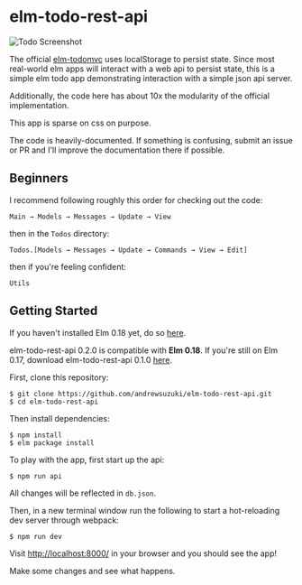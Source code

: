 # elm-todo-rest-api

![Todo Screenshot](screenshot.png)

The official [elm-todomvc](https://github.com/evancz/elm-todomvc) uses localStorage to persist state. Since most
real-world elm apps will interact with a web api to persist state,
this is a simple elm todo app demonstrating interaction
with a simple json api server.

Additionally, the code here has about 10x the modularity of the official implementation.

This app is sparse on css on purpose.

The code is heavily-documented. If something is confusing,
submit an issue or PR and I'll improve the documentation there if possible.

## Beginners

I recommend following roughly this order for checking out the code:

`Main → Models → Messages → Update → View`

then in the `Todos` directory:

`Todos.[Models → Messages → Update → Commands → View → Edit]`

then if you're feeling confident:

`Utils`

## Getting Started

If you haven't installed Elm 0.18 yet, do so [here](http://elm-lang.org/install).

elm-todo-rest-api 0.2.0 is compatible with **Elm 0.18**. If you're still on Elm 0.17, download elm-todo-rest-api 0.1.0 [here](https://github.com/andrewsuzuki/elm-todo-rest-api/releases/tag/0.1.0).

First, clone this repository:

```
$ git clone https://github.com/andrewsuzuki/elm-todo-rest-api.git
$ cd elm-todo-rest-api
```

Then install dependencies:

```
$ npm install
$ elm package install
```

To play with the app, first start up the api:

```
$ npm run api
```

All changes will be reflected in `db.json`.

Then, in a new terminal window run the following to start a hot-reloading dev server through webpack:

```
$ npm run dev
```

Visit [http://localhost:8000/](localhost:8000) in your browser and you should see the app!

Make some changes and see what happens.

